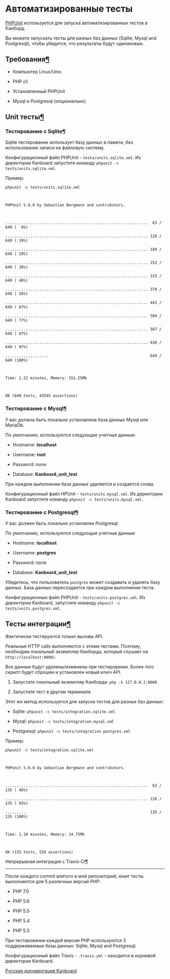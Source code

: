 Автоматизированные тесты
========================



[PHPUnit](https://phpunit.de/) используется для запуска автоматизированных тестов в Канборд.



Вы можете запускать тесты для разных баз данных (Sqlite, Mysql and Postgresql), чтобы убедится, что результаты будут одинаковые.



Требования[¶](#requirements "Ссылка на этот заголовок")
-------------------------------------------------------



-   Компьютер Linux/Unix



-   PHP cli



-   Установленный PHPUnit



-   Mysql и Postgresql (опционально)



Unit тесты[¶](#unit-tests "Ссылка на этот заголовок")
-----------------------------------------------------



### Тестирование с Sqlite[¶](#test-with-sqlite "Ссылка на этот заголовок")



Sqlite тестирование использует базу данных в памяти, без использования записи на файловую систему.



Конфигурационный файл PHPUnit - `tests/units.sqlite.xml`. Из директории Kanboard запустите команду `phpunit -c tests/units.sqlite.xml`.



Пример:



    phpunit -c tests/units.sqlite.xml



    PHPUnit 5.0.0 by Sebastian Bergmann and contributors.



    ...............................................................  63 / 649 (  9%)

    ............................................................... 126 / 649 ( 19%)

    ............................................................... 189 / 649 ( 29%)

    ............................................................... 252 / 649 ( 38%)

    ............................................................... 315 / 649 ( 48%)

    ............................................................... 378 / 649 ( 58%)

    ............................................................... 441 / 649 ( 67%)

    ............................................................... 504 / 649 ( 77%)

    ............................................................... 567 / 649 ( 87%)

    ............................................................... 630 / 649 ( 97%)

    ...................                                             649 / 649 (100%)



    Time: 1.22 minutes, Memory: 151.25Mb



    OK (649 tests, 43595 assertions)



### Тестирование с Mysql[¶](#test-with-mysql "Ссылка на этот заголовок")



У вас должна быть локально установлена база данных Mysql или MariaDb.



По умолчанию, используются следующие учетные данные:



-   Hostname: **localhost**

-   Username: **root**

-   Password: none

-   Database: **Kanboard\_unit\_test**



При каждом выполнении база данных удаляется и создается снова.



Конфигурационный файл HPUnit - `tests/units.mysql.xml`. Из директории Kanboard запустите команду `phpunit -c tests/units.mysql.xml`.



### Тестирование с Postgresql[¶](#test-with-postgresql "Ссылка на этот заголовок")



У вас должен быть локально установлен Postgresql.



По умолчанию, используются следующие учетные данные:



-   Hostname: **localhost**

-   Username: **postgres**

-   Password: none

-   Database: **Kanboard\_unit\_test**



Убедитесь, что пользователь `postgres` может создавать и удалять базу данных. База данных пересоздается при каждом выполнении теста.



Конфигурационных файл PHPUnit - `tests/units.postgres.xml`. Из директории Kanboard, запустите команду `phpunit -c tests/units.postgres.xml`.



Тесты интеграции[¶](#integration-tests "Ссылка на этот заголовок")
------------------------------------------------------------------



Фактически тестируются только вызовы API.



Реальные HTTP calls выполняются с этими тестами. Поэтому, необходим локальный экземпляр Канборда, который слушает на `http://localhost:8000/`.



Все данные будут удалены/изменены при тестировании. Более того скрипт будет сброшен и установлен новый ключ API.



1.  Запустите локольный экземпляр Канборда: `php -S 127.0.0.1:8000`



2.  Запустите тест в другом терминале



Этот же метод используется для запуска тестов для разных баз данных:



-   Sqlite: `phpunit -c tests/integration.sqlite.xml`

-   Mysql: `phpunit -c tests/integration.mysql.xml`

-   Postgresql: `phpunit -c tests/integration.postgres.xml`



Пример:



    phpunit -c tests/integration.sqlite.xml



    PHPUnit 5.0.0 by Sebastian Bergmann and contributors.



    ...............................................................  63 / 135 ( 46%)

    ............................................................... 126 / 135 ( 93%)

    .........                                                       135 / 135 (100%)



    Time: 1.18 minutes, Memory: 14.75Mb



    OK (135 tests, 526 assertions)



Непрерывная интеграция с Travis-CI[¶](#continuous-integration-with-travis-ci "Ссылка на этот заголовок")

--------------------------------------------------------------------------------------------------------



После каждого commit влитого в мой репозиторий, юнит тесты выполняются для 5 различных версий PHP:



-   PHP 7.0

-   PHP 5.6

-   PHP 5.5

-   PHP 5.4

-   PHP 5.3



При тестировании каждой версии PHP используются 3 поддерживаемые базы данных: Sqlite, Mysql and Postgresql.



Конфигурационный файл Travis - `.travis.yml` - находится в корневой директории Kanboard.





 



 



[Русская документация Kanboard](http://Kanboard.ru/doc/)

